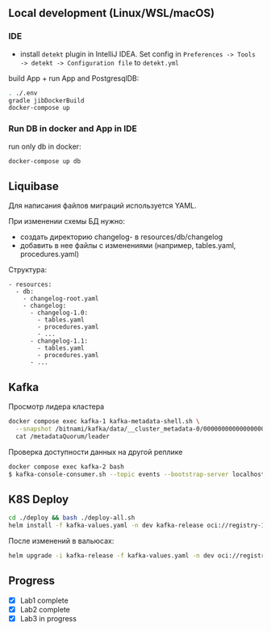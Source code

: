 ## Local development (Linux/WSL/macOS)

### IDE

- install `detekt` plugin in IntelliJ IDEA. Set config in `Preferences -> Tools -> detekt -> Configuration file` to `detekt.yml`

build App + run App and PostgresqlDB:
```sh
. ./.env
gradle jibDockerBuild 
docker-compose up
```

### Run DB in docker and App in IDE

run only db in docker:
```sh
docker-compose up db
```

## Liquibase

Для написания файлов миграций используется YAML.

При изменении схемы БД нужно:
- создать директорию changelog-<version> в resources/db/changelog 
- добавить в нее файлы с изменениями (например, tables.yaml, procedures.yaml)

Структура:

```
- resources:
  - db:
    - changelog-root.yaml
    - changelog:
      - changelog-1.0:
        - tables.yaml
        - procedures.yaml
        - ...
      - changelog-1.1:
        - tables.yaml
        - procedures.yaml
      - ...
```

## Kafka

Просмотр лидера кластера
```bash
docker compose exec kafka-1 kafka-metadata-shell.sh \
  --snapshot /bitnami/kafka/data/__cluster_metadata-0/00000000000000000000.log \
  cat /metadataQuorum/leader
```

Проверка доступности данных на другой реплике
```bash
docker compose exec kafka-2 bash
$ kafka-console-consumer.sh --topic events --bootstrap-server localhost:9092 --from-beginning
```

## K8S Deploy
```bash
cd ./deploy && bash ./deploy-all.sh
helm install -f kafka-values.yaml -n dev kafka-release oci://registry-1.docker.io/bitnamicharts/kafka
```
После изменений в вальюсах:
```bash
helm upgrade -i kafka-release -f kafka-values.yaml -n dev oci://registry-1.docker.io/bitnamicharts/kafka
```

## Progress

- [x] Lab1 complete
- [x] Lab2 complete
- [x] Lab3 in progress
